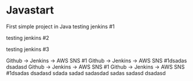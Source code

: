 # Javastart
First simple project in Java
testing jenkins #1


testing jenkins #2

testing jenkins #3

Github -> Jenkins -> AWS SNS #1
Github -> Jenkins -> AWS SNS #1dsadas
dsadasd
Github -> Jenkins -> AWS SNS #1
Github -> Jenkins -> AWS SNS #1dsadas
dsadasd
sdada
sadad
sadasdad
sadas
sadasd
dsadasd
